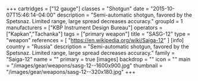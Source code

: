 +++
cartridges = ["12 gauge"]
classes = "Shotgun"
date = "2015-10-07T15:46:14-04:00"
description = "Semi-automatic shotgun, favored by the Spetsnaz. Limited range, large spread decreases accuracy."
groupId = 1
manufacturers = ["KBP Instrument Design Bureau"]
operators = ["Kapkan","Tachanka"]
tags = ["primary weapon"]
title = "SASG-12"
type = "weapon"
references = [
  "https://en.wikipedia.org/wiki/Saiga-12"
]
[info]
  country = "Russia"
  description = "Semi-automatic shotgun, favored by the Spetsnaz. Limited range, large spread decreases accuracy."
  family = "Saiga-12"
  name = ""
  primary = true
[images]
  backdrop = ""
  icon = ""
  main = "/images/gear/weapons/sasg-12--1600x900.jpg"
  thumbnail = "/images/gear/weapons/sasg-12--320x180.jpg"
+++
